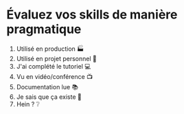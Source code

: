 # Évaluez vos skills de manière pragmatique

1. Utilisé en production :factory:
2. Utilisé en projet personnel :house_with_garden:
3. J'ai complété le tutoriel :computer:
4. Vu en vidéo/conférence :tv:
5. Documentation lue :books:
6. Je sais que ça existe :eyes:
7. Hein ? :grey_question:

